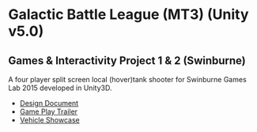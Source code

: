 # Galactic Battle League (MT3) (Unity v5.0)

## Games & Interactivity Project 1 & 2 (Swinburne)

A four player split screen local (hover)tank shooter for Swinburne Games Lab 2015 developed in Unity3D.

- [Design Document](https://github.com/ChrisJong/Galactic-Battle-League/wiki)
- [Game Play Trailer](https://vimeo.com/192580054)
- [Vehicle Showcase](https://vimeo.com/192582179)
